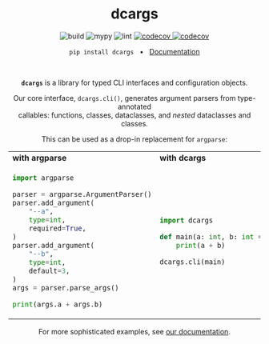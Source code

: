 <h1 align="center">dcargs</h1>

<p align="center">
    <img alt="build" src="https://github.com/brentyi/dcargs/workflows/build/badge.svg" />
    <img alt="mypy" src="https://github.com/brentyi/dcargs/workflows/mypy/badge.svg?branch=master" />
    <img alt="lint" src="https://github.com/brentyi/dcargs/workflows/lint/badge.svg" />
    <a href="https://codecov.io/gh/brentyi/dcargs">
        <img alt="codecov" src="https://codecov.io/gh/brentyi/dcargs/branch/master/graph/badge.svg" />
    </a>
    <a href="https://pypi.org/project/dcargs/">
        <img alt="codecov" src="https://img.shields.io/pypi/pyversions/dcargs" />
    </a>
</p>

<p align="center">
    <emph><code>pip install dcargs</code></emph>
    &nbsp;&nbsp;&bull;&nbsp;&nbsp;
    <emph><a href="https://brentyi.github.io/dcargs">Documentation</a></emph>
</p>

<br />

<p align="center">
    <strong><code>dcargs</code></strong> is a library for typed CLI interfaces
    and configuration objects.
</p>

<p align="center">
    Our core interface, <code>dcargs.cli()</code>, generates argument parsers from type-annotated
    <br />callables: functions, classes, dataclasses, and <em>nested</em> dataclasses and classes.
</p>

<p align="center">
    This can be used as a drop-in replacement for <code>argparse</code>:
</p>

<table align="center">
<tr>
    <td><strong>with argparse</strong></td>
    <td><strong>with dcargs</strong></td>
</tr>

<tr>
<td>

```python
import argparse

parser = argparse.ArgumentParser()
parser.add_argument(
    "--a",
    type=int,
    required=True,
)
parser.add_argument(
    "--b",
    type=int,
    default=3,
)
args = parser.parse_args()

print(args.a + args.b)
```

</td>
<td>

```python
import dcargs

def main(a: int, b: int = 3) -> None:
    print(a + b)

dcargs.cli(main)
```

</td>
</tr>
</table>

<p align="center">
    For more sophisticated examples, see
    <a href="https://brentyi.github.io/dcargs">our documentation</a>.
</p>
